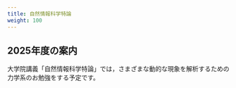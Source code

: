 ```yaml
---
title: 自然情報科学特論
weight: 100
---
```


## 2025年度の案内

大学院講義「自然情報科学特論」では，さまざまな動的な現象を解析するための力学系のお勉強をする予定です。


<!--- [自然情報科学特論のe-learningコーナー](https://mdcs5.cc.yamaguchi-u.ac.jp/moodle/course/view.php?id=50334&noprocess)-->
